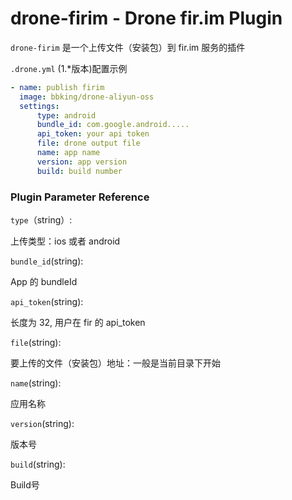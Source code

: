 # drone-firim - Drone fir.im Plugin

`drone-firim` 是一个上传文件（安装包）到 fir.im 服务的插件

`.drone.yml` (1.*版本)配置示例

```yaml
- name: publish firim
  image: bbking/drone-aliyun-oss
  settings:
      type: android
      bundle_id: com.google.android.....
      api_token: your api token
      file: drone output file
      name: app name
      version: app version
      build: build number

```

### Plugin Parameter Reference

`type`（string）:

上传类型：ios 或者 android

`bundle_id`(string):

App 的 bundleId

`api_token`(string):

长度为 32, 用户在 fir 的 api_token

`file`(string):

要上传的文件（安装包）地址：一般是当前目录下开始

`name`(string):

应用名称

`version`(string):

版本号

`build`(string):

Build号
